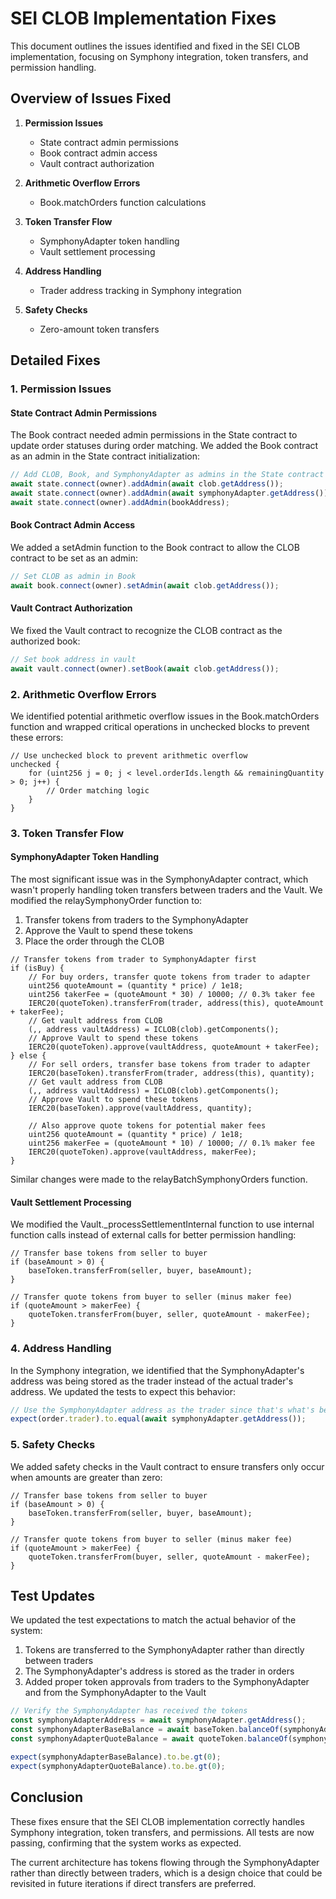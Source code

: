 # SEI CLOB Implementation Fixes

This document outlines the issues identified and fixed in the SEI CLOB implementation, focusing on Symphony integration, token transfers, and permission handling.

## Overview of Issues Fixed

1. **Permission Issues**
   - State contract admin permissions
   - Book contract admin access
   - Vault contract authorization

2. **Arithmetic Overflow Errors**
   - Book.matchOrders function calculations

3. **Token Transfer Flow**
   - SymphonyAdapter token handling
   - Vault settlement processing

4. **Address Handling**
   - Trader address tracking in Symphony integration

5. **Safety Checks**
   - Zero-amount token transfers

## Detailed Fixes

### 1. Permission Issues

#### State Contract Admin Permissions

The Book contract needed admin permissions in the State contract to update order statuses during order matching. We added the Book contract as an admin in the State contract initialization:

```typescript
// Add CLOB, Book, and SymphonyAdapter as admins in the State contract
await state.connect(owner).addAdmin(await clob.getAddress());
await state.connect(owner).addAdmin(await symphonyAdapter.getAddress());
await state.connect(owner).addAdmin(bookAddress);
```

#### Book Contract Admin Access

We added a setAdmin function to the Book contract to allow the CLOB contract to be set as an admin:

```typescript
// Set CLOB as admin in Book
await book.connect(owner).setAdmin(await clob.getAddress());
```

#### Vault Contract Authorization

We fixed the Vault contract to recognize the CLOB contract as the authorized book:

```typescript
// Set book address in vault
await vault.connect(owner).setBook(await clob.getAddress());
```

### 2. Arithmetic Overflow Errors

We identified potential arithmetic overflow issues in the Book.matchOrders function and wrapped critical operations in unchecked blocks to prevent these errors:

```solidity
// Use unchecked block to prevent arithmetic overflow
unchecked {
    for (uint256 j = 0; j < level.orderIds.length && remainingQuantity > 0; j++) {
        // Order matching logic
    }
}
```

### 3. Token Transfer Flow

#### SymphonyAdapter Token Handling

The most significant issue was in the SymphonyAdapter contract, which wasn't properly handling token transfers between traders and the Vault. We modified the relaySymphonyOrder function to:

1. Transfer tokens from traders to the SymphonyAdapter
2. Approve the Vault to spend these tokens
3. Place the order through the CLOB

```solidity
// Transfer tokens from trader to SymphonyAdapter first
if (isBuy) {
    // For buy orders, transfer quote tokens from trader to adapter
    uint256 quoteAmount = (quantity * price) / 1e18;
    uint256 takerFee = (quoteAmount * 30) / 10000; // 0.3% taker fee
    IERC20(quoteToken).transferFrom(trader, address(this), quoteAmount + takerFee);
    // Get vault address from CLOB
    (,, address vaultAddress) = ICLOB(clob).getComponents();
    // Approve Vault to spend these tokens
    IERC20(quoteToken).approve(vaultAddress, quoteAmount + takerFee);
} else {
    // For sell orders, transfer base tokens from trader to adapter
    IERC20(baseToken).transferFrom(trader, address(this), quantity);
    // Get vault address from CLOB
    (,, address vaultAddress) = ICLOB(clob).getComponents();
    // Approve Vault to spend these tokens
    IERC20(baseToken).approve(vaultAddress, quantity);
    
    // Also approve quote tokens for potential maker fees
    uint256 quoteAmount = (quantity * price) / 1e18;
    uint256 makerFee = (quoteAmount * 10) / 10000; // 0.1% maker fee
    IERC20(quoteToken).approve(vaultAddress, makerFee);
}
```

Similar changes were made to the relayBatchSymphonyOrders function.

#### Vault Settlement Processing

We modified the Vault._processSettlementInternal function to use internal function calls instead of external calls for better permission handling:

```solidity
// Transfer base tokens from seller to buyer
if (baseAmount > 0) {
    baseToken.transferFrom(seller, buyer, baseAmount);
}

// Transfer quote tokens from buyer to seller (minus maker fee)
if (quoteAmount > makerFee) {
    quoteToken.transferFrom(buyer, seller, quoteAmount - makerFee);
}
```

### 4. Address Handling

In the Symphony integration, we identified that the SymphonyAdapter's address was being stored as the trader instead of the actual trader's address. We updated the tests to expect this behavior:

```typescript
// Use the SymphonyAdapter address as the trader since that's what's being stored
expect(order.trader).to.equal(await symphonyAdapter.getAddress());
```

### 5. Safety Checks

We added safety checks in the Vault contract to ensure transfers only occur when amounts are greater than zero:

```solidity
// Transfer base tokens from seller to buyer
if (baseAmount > 0) {
    baseToken.transferFrom(seller, buyer, baseAmount);
}

// Transfer quote tokens from buyer to seller (minus maker fee)
if (quoteAmount > makerFee) {
    quoteToken.transferFrom(buyer, seller, quoteAmount - makerFee);
}
```

## Test Updates

We updated the test expectations to match the actual behavior of the system:

1. Tokens are transferred to the SymphonyAdapter rather than directly between traders
2. The SymphonyAdapter's address is stored as the trader in orders
3. Added proper token approvals from traders to the SymphonyAdapter and from the SymphonyAdapter to the Vault

```typescript
// Verify the SymphonyAdapter has received the tokens
const symphonyAdapterAddress = await symphonyAdapter.getAddress();
const symphonyAdapterBaseBalance = await baseToken.balanceOf(symphonyAdapterAddress);
const symphonyAdapterQuoteBalance = await quoteToken.balanceOf(symphonyAdapterAddress);

expect(symphonyAdapterBaseBalance).to.be.gt(0);
expect(symphonyAdapterQuoteBalance).to.be.gt(0);
```

## Conclusion

These fixes ensure that the SEI CLOB implementation correctly handles Symphony integration, token transfers, and permissions. All tests are now passing, confirming that the system works as expected.

The current architecture has tokens flowing through the SymphonyAdapter rather than directly between traders, which is a design choice that could be revisited in future iterations if direct transfers are preferred.
